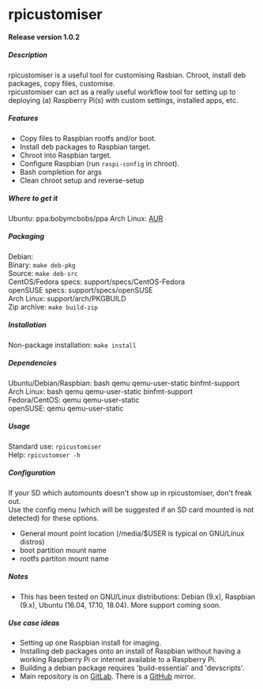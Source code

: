 # rpicustomiser  

#### Release version 1.0.2

##### Description
rpicustomiser is a useful tool for customising Rasbian. Chroot, install deb packages, copy files, customise.  
rpicustomiser can act as a really useful workflow tool for setting up to deploying (a) Raspberry Pi(s) with custom settings, installed apps, etc.  

##### Features  
- Copy files to Raspbian rootfs and/or boot.  
- Install deb packages to Raspbian target.  
- Chroot into Raspbian target.  
- Configure Raspbian (run `raspi-config` in chroot).  
- Bash completion for args  
- Clean chroot setup and reverse-setup  

##### Where to get it
Ubuntu: ppa:bobymcbobs/ppa
Arch Linux: [AUR](https://aur.archlinux.org/packages/rpicustomiser)  

##### Packaging
Debian:  
	Binary: `make deb-pkg`  
	Source: `make deb-src`  
CentOS/Fedora specs: support/specs/CentOS-Fedora  
openSUSE specs: support/specs/openSUSE  
Arch Linux: support/arch/PKGBUILD  
Zip archive: `make build-zip`  

##### Installation
Non-package installation: `make install`  

##### Dependencies
Ubuntu/Debian/Raspbian: bash qemu qemu-user-static binfmt-support  
Arch Linux: bash qemu qemu-user-static binfmt-support  
Fedora/CentOS: qemu qemu-user-static  
openSUSE: qemu qemu-user-static  

##### Usage  
Standard use: `rpicustomiser`  
Help: `rpicustomser -h`  

##### Configuration  
If your SD which automounts doesn't show up in rpicustomiser, don't freak out.  
Use the config menu (which will be suggested if an SD card mounted is not detected) for these options.  
- General mount point location (/media/$USER is typical on GNU/Linux distros)  
- boot partition mount name  
- rootfs partiton mount name  

##### Notes
- This has been tested on GNU/Linux distributions: Debian (9.x), Raspbian (9.x), Ubuntu (16.04, 17.10, 18.04). More support coming soon.  

##### Use case ideas  
- Setting up one Raspbian install for imaging.  
- Installing deb packages onto an install of Raspbian without having a working Raspberry Pi or internet available to a Raspberry Pi.  
- Building a debian package requires 'build-essential' and 'devscripts'.
- Main repository is on [GitLab](https://gitlab.com/BobyMCbobs/rpicustomiser). There is a [GitHub](https://github.com/BobyMCbobs/rpicustomiser) mirror.
